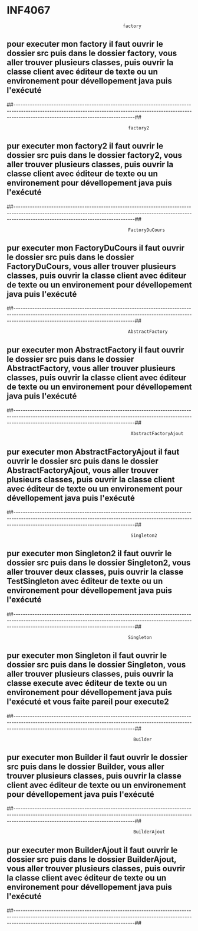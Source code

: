 # INF4067
                                                factory

## pour executer mon factory il faut ouvrir le dossier src puis dans le dossier factory, vous aller trouver plusieurs classes, puis ouvrir la classe client avec éditeur de texte ou un environement pour dévellopement java puis l'exécuté

##---------------------------------------------------------------------------------------------------------------------------------------------------------------------------------------------------------------##

                                                  factory2

## pur executer mon factory2 il faut ouvrir le dossier src puis dans le dossier factory2, vous aller trouver plusieurs classes, puis ouvrir la classe client avec éditeur de texte ou un environement pour dévellopement java puis l'exécuté

##---------------------------------------------------------------------------------------------------------------------------------------------------------------------------------------------------------------##

                                                  FactoryDuCours

## pur executer mon FactoryDuCours il faut ouvrir le dossier src puis dans le dossier FactoryDuCours, vous aller trouver plusieurs classes, puis ouvrir la classe client avec éditeur de texte ou un environement pour dévellopement java puis l'exécuté

##---------------------------------------------------------------------------------------------------------------------------------------------------------------------------------------------------------------##

                                                  AbstractFactory

## pur executer mon AbstractFactory il faut ouvrir le dossier src puis dans le dossier AbstractFactory, vous aller trouver plusieurs classes, puis ouvrir la classe client avec éditeur de texte ou un environement pour dévellopement java puis l'exécuté

##---------------------------------------------------------------------------------------------------------------------------------------------------------------------------------------------------------------##

                                                   AbstractFactoryAjout

## pur executer mon AbstractFactoryAjout il faut ouvrir le dossier src puis dans le dossier AbstractFactoryAjout, vous aller trouver plusieurs classes, puis ouvrir la classe client avec éditeur de texte ou un environement pour dévellopement java puis l'exécuté

##---------------------------------------------------------------------------------------------------------------------------------------------------------------------------------------------------------------##

                                                   Singleton2

## pur executer mon Singleton2 il faut ouvrir le dossier src puis dans le dossier Singleton2, vous aller trouver deux classes, puis ouvrir la classe TestSingleton avec éditeur de texte ou un environement pour dévellopement java puis l'exécuté

##---------------------------------------------------------------------------------------------------------------------------------------------------------------------------------------------------------------##

                                                       

                                                  Singleton

## pur executer mon Singleton il faut ouvrir le dossier src puis dans le dossier Singleton, vous aller trouver plusieurs classes, puis ouvrir la classe execute avec éditeur de texte ou un environement pour dévellopement java puis l'exécuté et vous faite pareil pour execute2

##---------------------------------------------------------------------------------------------------------------------------------------------------------------------------------------------------------------##

                                                    Builder

## pur executer mon Builder il faut ouvrir le dossier src puis dans le dossier Builder, vous aller trouver plusieurs classes, puis ouvrir la classe client avec éditeur de texte ou un environement pour dévellopement java puis l'exécuté

##---------------------------------------------------------------------------------------------------------------------------------------------------------------------------------------------------------------##

                                                    BuilderAjout

## pur executer mon BuilderAjout il faut ouvrir le dossier src puis dans le dossier BuilderAjout, vous aller trouver plusieurs classes, puis ouvrir la classe client avec éditeur de texte ou un environement pour dévellopement java puis l'exécuté

##---------------------------------------------------------------------------------------------------------------------------------------------------------------------------------------------------------------##



                                                   
